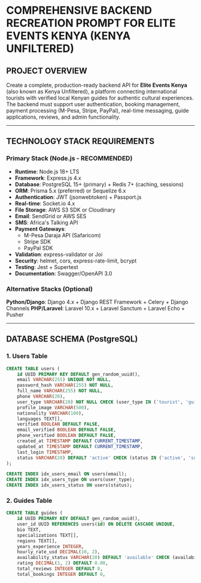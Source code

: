 # COMPREHENSIVE BACKEND RECREATION PROMPT FOR ELITE EVENTS KENYA (KENYA UNFILTERED)

## PROJECT OVERVIEW

Create a complete, production-ready backend API for **Elite Events Kenya** (also known as Kenya Unfiltered), a platform connecting international tourists with verified local Kenyan guides for authentic cultural experiences. The backend must support user authentication, booking management, payment processing (M-Pesa, Stripe, PayPal), real-time messaging, guide applications, reviews, and admin functionality.

---

## TECHNOLOGY STACK REQUIREMENTS

### Primary Stack (Node.js - RECOMMENDED)
- **Runtime**: Node.js 18+ LTS
- **Framework**: Express.js 4.x
- **Database**: PostgreSQL 15+ (primary) + Redis 7+ (caching, sessions)
- **ORM**: Prisma 5.x (preferred) or Sequelize 6.x
- **Authentication**: JWT (jsonwebtoken) + Passport.js
- **Real-time**: Socket.io 4.x
- **File Storage**: AWS S3 SDK or Cloudinary
- **Email**: SendGrid or AWS SES
- **SMS**: Africa's Talking API
- **Payment Gateways**: 
  - M-Pesa Daraja API (Safaricom)
  - Stripe SDK
  - PayPal SDK
- **Validation**: express-validator or Joi
- **Security**: helmet, cors, express-rate-limit, bcrypt
- **Testing**: Jest + Supertest
- **Documentation**: Swagger/OpenAPI 3.0

### Alternative Stacks (Optional)

**Python/Django**: Django 4.x + Django REST Framework + Celery + Django Channels
**PHP/Laravel**: Laravel 10.x + Laravel Sanctum + Laravel Echo + Pusher

---

## DATABASE SCHEMA (PostgreSQL)

### 1. Users Table
```sql
CREATE TABLE users (
    id UUID PRIMARY KEY DEFAULT gen_random_uuid(),
    email VARCHAR(255) UNIQUE NOT NULL,
    password_hash VARCHAR(255) NOT NULL,
    full_name VARCHAR(255) NOT NULL,
    phone VARCHAR(20),
    user_type VARCHAR(20) NOT NULL CHECK (user_type IN ('tourist', 'guide', 'admin')),
    profile_image VARCHAR(500),
    nationality VARCHAR(100),
    languages TEXT[],
    verified BOOLEAN DEFAULT FALSE,
    email_verified BOOLEAN DEFAULT FALSE,
    phone_verified BOOLEAN DEFAULT FALSE,
    created_at TIMESTAMP DEFAULT CURRENT_TIMESTAMP,
    updated_at TIMESTAMP DEFAULT CURRENT_TIMESTAMP,
    last_login TIMESTAMP,
    status VARCHAR(20) DEFAULT 'active' CHECK (status IN ('active', 'suspended', 'deleted'))
);

CREATE INDEX idx_users_email ON users(email);
CREATE INDEX idx_users_type ON users(user_type);
CREATE INDEX idx_users_status ON users(status);
```

### 2. Guides Table
```sql
CREATE TABLE guides (
    id UUID PRIMARY KEY DEFAULT gen_random_uuid(),
    user_id UUID REFERENCES users(id) ON DELETE CASCADE UNIQUE,
    bio TEXT,
    specializations TEXT[],
    regions TEXT[],
    years_experience INTEGER,
    hourly_rate_usd DECIMAL(10, 2),
    availability_status VARCHAR(20) DEFAULT 'available' CHECK (availability_status IN ('available', 'busy', 'offline')),
    rating DECIMAL(3, 2) DEFAULT 0.00,
    total_reviews INTEGER DEFAULT 0,
    total_bookings INTEGER DEFAULT 0,
